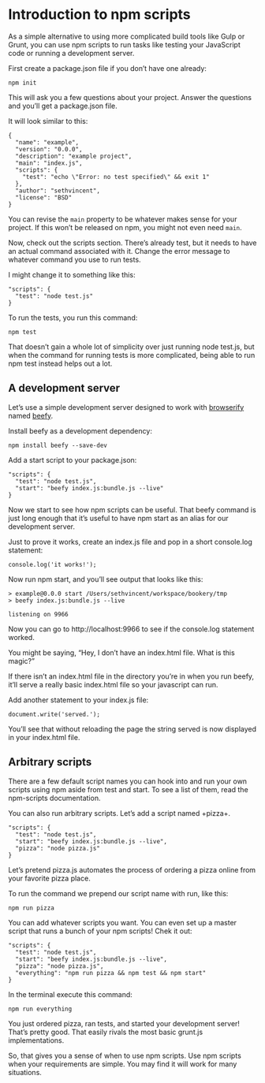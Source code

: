 # Introduction to npm scripts

As a simple alternative to using more complicated build tools like Gulp or Grunt, you can use npm scripts to run tasks like testing your JavaScript code or running a development server.

First create a package.json file if you don’t have one already:

```
npm init
```

This will ask you a few questions about your project. Answer the questions and you’ll get a package.json file.

It will look similar to this:

```
{
  "name": "example",
  "version": "0.0.0",
  "description": "example project",
  "main": "index.js",
  "scripts": {
    "test": "echo \"Error: no test specified\" && exit 1"
  },
  "author": "sethvincent",
  "license": "BSD"
}
```

You can revise the `main` property to be whatever makes sense for your project. If this won’t be released on npm, you might not even need `main`.

Now, check out the scripts section. There’s already test, but it needs to have an actual command associated with it. Change the error message to whatever command you use to run tests.

I might change it to something like this:

```
"scripts": {
  "test": "node test.js"
}
```

To run the tests, you run this command:

```
npm test
```

That doesn’t gain a whole lot of simplicity over just running node test.js, but when the command for running tests is more complicated, being able to run npm test instead helps out a lot.

## A development server
Let’s use a simple development server designed to work with [browserify](https://github.com/substack/node-browserify) named [beefy](https://github.com/chrisdickinson/beefy).

Install beefy as a development dependency:

```
npm install beefy --save-dev
```

Add a start script to your package.json:

```
"scripts": {
  "test": "node test.js",
  "start": "beefy index.js:bundle.js --live"
}
```

Now we start to see how npm scripts can be useful. That beefy command is just long enough that it’s useful to have npm start as an alias for our development server.

Just to prove it works, create an index.js file and pop in a short console.log statement:

```
console.log('it works!');
```

Now run npm start, and you’ll see output that looks like this:

```
> example@0.0.0 start /Users/sethvincent/workspace/bookery/tmp
> beefy index.js:bundle.js --live

listening on 9966
```

Now you can go to http://localhost:9966 to see if the console.log statement worked.

You might be saying, “Hey, I don’t have an index.html file. What is this magic?”

If there isn’t an index.html file in the directory you’re in when you run beefy, it’ll serve a really basic index.html file so your javascript can run.

Add another statement to your index.js file:

```
document.write('served.');
```

You’ll see that without reloading the page the string served is now displayed in your index.html file.

## Arbitrary scripts
There are a few default script names you can hook into and run your own scripts using npm aside from test and start. To see a list of them, read the npm-scripts documentation.

You can also run arbitrary scripts. Let’s add a script named +pizza+.

```
"scripts": {
  "test": "node test.js",
  "start": "beefy index.js:bundle.js --live",
  "pizza": "node pizza.js"
}
```

Let’s pretend pizza.js automates the process of ordering a pizza online from your favorite pizza place.

To run the command we prepend our script name with run, like this:

```
npm run pizza
```

You can add whatever scripts you want. You can even set up a master script that runs a bunch of your npm scripts! Chek it out:

```
"scripts": {
  "test": "node test.js",
  "start": "beefy index.js:bundle.js --live",
  "pizza": "node pizza.js",
  "everything": "npm run pizza && npm test && npm start"
}
```

In the terminal execute this command:

```
npm run everything
```

You just ordered pizza, ran tests, and started your development server! That’s pretty good. That easily rivals the most basic grunt.js implementations.

So, that gives you a sense of when to use npm scripts. Use npm scripts when your requirements are simple. You may find it will work for many situations.
